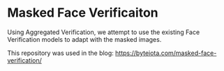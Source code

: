 # Masked Face Verificaiton

Using Aggregated Verification, we attempt to use the existing Face Verification models to adapt with the masked images.

This repository was used in the blog: https://byteiota.com/masked-face-verification/

